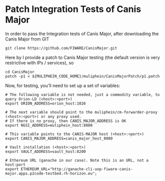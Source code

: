 # Patch Integration Tests of Canis Major

In order to pass the Integration tests of Canis Major, after downloading the Canis Major from GIT

```
git clone https://github.com/FIWARE/CanisMajor.git
```

Here by I provide a patch to Canis Major testing (the default version is very restrictive with IPs / services), so 

```
cd CanisMajor
patch -p1 < ${MULIPHEIN_CODE_HOME}/muliphein/CanisMajorPatch/p1.patch
```

Now, for testing, you'll need to set up a set of variables:

```
# The following variable is not needed, just a commodity variable, to query Orion-LD (<host>:<port>)
export ORION_ADDRESS=orion_host:1026

# The next variable should point to the muliphein/cm-forwarder-proxy (<host>:<port>) or any proxy used.
# If there is no proxy, then CANIS_MAJOR_ADDRESS is OK
export NGSI_ADDRESS=muliphein_host:8080

# This variable points to the CANIS-MAJOR host (<host>:<port>)
export CANIS_MAJOR_ADDRESS=canis_major_host_8080

# Vault installation (<host>:<port>)
export VAULT_ADDRESS=vault_host:8200

# Ethereum URL (ganache in our case). Note this is an URL, not a host:port 
export ETHEREUM_URL="http://ganache-cli-uop-fiware-canis-major.apps.p2code-testbed.rh-horizon.eu";
```
